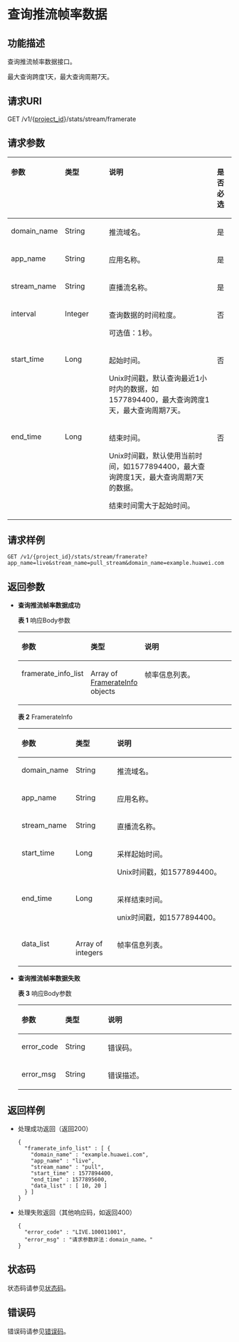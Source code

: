 # 查询推流帧率数据<a name="QuerySingleStreamFramerate"></a>

## 功能描述<a name="section10517134110215"></a>

查询推流帧率数据接口。

最大查询跨度1天，最大查询周期7天。

## 请求URI<a name="section145171341112117"></a>

GET /v1/\{[project\_id](获取项目ID.md)\}/stats/stream/framerate

## 请求参数<a name="section19534204117211"></a>

<a name="table1427102443916"></a>
<table><thead align="left"><tr id="row102742423913"><th class="cellrowborder" valign="top" width="20.380000000000003%" id="mcps1.1.5.1.1"><p id="p1627182420399"><a name="p1627182420399"></a><a name="p1627182420399"></a>参数</p>
</th>
<th class="cellrowborder" valign="top" width="20.380000000000003%" id="mcps1.1.5.1.2"><p id="p82715242399"><a name="p82715242399"></a><a name="p82715242399"></a>类型</p>
</th>
<th class="cellrowborder" valign="top" width="50.949999999999996%" id="mcps1.1.5.1.3"><p id="p1327824183912"><a name="p1327824183912"></a><a name="p1327824183912"></a>说明</p>
</th>
<th class="cellrowborder" valign="top" width="8.290000000000001%" id="mcps1.1.5.1.4"><p id="p027122463910"><a name="p027122463910"></a><a name="p027122463910"></a>是否必选</p>
</th>
</tr>
</thead>
<tbody><tr id="row1027224143913"><td class="cellrowborder" valign="top" width="20.380000000000003%" headers="mcps1.1.5.1.1 "><p id="p827162414398"><a name="p827162414398"></a><a name="p827162414398"></a>domain_name</p>
</td>
<td class="cellrowborder" valign="top" width="20.380000000000003%" headers="mcps1.1.5.1.2 "><p id="p1227152418398"><a name="p1227152418398"></a><a name="p1227152418398"></a>String</p>
</td>
<td class="cellrowborder" valign="top" width="50.949999999999996%" headers="mcps1.1.5.1.3 "><p id="p02712247399"><a name="p02712247399"></a><a name="p02712247399"></a>推流域名。</p>
</td>
<td class="cellrowborder" valign="top" width="8.290000000000001%" headers="mcps1.1.5.1.4 "><p id="p1527162420392"><a name="p1527162420392"></a><a name="p1527162420392"></a>是</p>
</td>
</tr>
<tr id="row1128524143910"><td class="cellrowborder" valign="top" width="20.380000000000003%" headers="mcps1.1.5.1.1 "><p id="p15287246393"><a name="p15287246393"></a><a name="p15287246393"></a>app_name</p>
</td>
<td class="cellrowborder" valign="top" width="20.380000000000003%" headers="mcps1.1.5.1.2 "><p id="p928172414391"><a name="p928172414391"></a><a name="p928172414391"></a>String</p>
</td>
<td class="cellrowborder" valign="top" width="50.949999999999996%" headers="mcps1.1.5.1.3 "><p id="p428924183918"><a name="p428924183918"></a><a name="p428924183918"></a>应用名称。</p>
</td>
<td class="cellrowborder" valign="top" width="8.290000000000001%" headers="mcps1.1.5.1.4 "><p id="p122818244396"><a name="p122818244396"></a><a name="p122818244396"></a>是</p>
</td>
</tr>
<tr id="row2028132417397"><td class="cellrowborder" valign="top" width="20.380000000000003%" headers="mcps1.1.5.1.1 "><p id="p528112417398"><a name="p528112417398"></a><a name="p528112417398"></a>stream_name</p>
</td>
<td class="cellrowborder" valign="top" width="20.380000000000003%" headers="mcps1.1.5.1.2 "><p id="p172882443911"><a name="p172882443911"></a><a name="p172882443911"></a>String</p>
</td>
<td class="cellrowborder" valign="top" width="50.949999999999996%" headers="mcps1.1.5.1.3 "><p id="p172811245396"><a name="p172811245396"></a><a name="p172811245396"></a>直播流名称。</p>
</td>
<td class="cellrowborder" valign="top" width="8.290000000000001%" headers="mcps1.1.5.1.4 "><p id="p42822463919"><a name="p42822463919"></a><a name="p42822463919"></a>是</p>
</td>
</tr>
<tr id="row5281124113919"><td class="cellrowborder" valign="top" width="20.380000000000003%" headers="mcps1.1.5.1.1 "><p id="p16281124123920"><a name="p16281124123920"></a><a name="p16281124123920"></a>interval</p>
</td>
<td class="cellrowborder" valign="top" width="20.380000000000003%" headers="mcps1.1.5.1.2 "><p id="p132814243390"><a name="p132814243390"></a><a name="p132814243390"></a>Integer</p>
</td>
<td class="cellrowborder" valign="top" width="50.949999999999996%" headers="mcps1.1.5.1.3 "><p id="p5171171142118"><a name="p5171171142118"></a><a name="p5171171142118"></a>查询数据的时间粒度。</p>
<p id="p1928132412391"><a name="p1928132412391"></a><a name="p1928132412391"></a>可选值：1秒。</p>
</td>
<td class="cellrowborder" valign="top" width="8.290000000000001%" headers="mcps1.1.5.1.4 "><p id="p9281024203918"><a name="p9281024203918"></a><a name="p9281024203918"></a>否</p>
</td>
</tr>
<tr id="row1828152413399"><td class="cellrowborder" valign="top" width="20.380000000000003%" headers="mcps1.1.5.1.1 "><p id="p128202443917"><a name="p128202443917"></a><a name="p128202443917"></a>start_time</p>
</td>
<td class="cellrowborder" valign="top" width="20.380000000000003%" headers="mcps1.1.5.1.2 "><p id="p172832433918"><a name="p172832433918"></a><a name="p172832433918"></a>Long</p>
</td>
<td class="cellrowborder" valign="top" width="50.949999999999996%" headers="mcps1.1.5.1.3 "><p id="p728241611219"><a name="p728241611219"></a><a name="p728241611219"></a>起始时间。</p>
<p id="p328142423914"><a name="p328142423914"></a><a name="p328142423914"></a>Unix时间戳，默认查询最近1小时内的数据，如1577894400，最大查询跨度1天，最大查询周期7天。</p>
</td>
<td class="cellrowborder" valign="top" width="8.290000000000001%" headers="mcps1.1.5.1.4 "><p id="p182872413913"><a name="p182872413913"></a><a name="p182872413913"></a>否</p>
</td>
</tr>
<tr id="row132822423912"><td class="cellrowborder" valign="top" width="20.380000000000003%" headers="mcps1.1.5.1.1 "><p id="p62862418396"><a name="p62862418396"></a><a name="p62862418396"></a>end_time</p>
</td>
<td class="cellrowborder" valign="top" width="20.380000000000003%" headers="mcps1.1.5.1.2 "><p id="p1428122433920"><a name="p1428122433920"></a><a name="p1428122433920"></a>Long</p>
</td>
<td class="cellrowborder" valign="top" width="50.949999999999996%" headers="mcps1.1.5.1.3 "><p id="p661313186213"><a name="p661313186213"></a><a name="p661313186213"></a>结束时间。</p>
<p id="p7774823202119"><a name="p7774823202119"></a><a name="p7774823202119"></a>Unix时间戳，默认使用当前时间，如1577894400，最大查询跨度1天，最大查询周期7天的数据。</p>
<p id="p1528162473914"><a name="p1528162473914"></a><a name="p1528162473914"></a>结束时间需大于起始时间。</p>
</td>
<td class="cellrowborder" valign="top" width="8.290000000000001%" headers="mcps1.1.5.1.4 "><p id="p15281624183918"><a name="p15281624183918"></a><a name="p15281624183918"></a>否</p>
</td>
</tr>
</tbody>
</table>

## 请求样例<a name="section2567515174"></a>

```
GET /v1/{project_id}/stats/stream/framerate?app_name=live&stream_name=pull_stream&domain_name=example.huawei.com
```

## 返回参数<a name="section553994152118"></a>

-   **查询推流帧率数据成功**

    **表 1**  响应Body参数

    <a name="responseParameter"></a>
    <table><thead align="left"><tr id="row125411413218"><th class="cellrowborder" valign="top" width="20%" id="mcps1.2.4.1.1"><p id="p454214172120"><a name="p454214172120"></a><a name="p454214172120"></a>参数</p>
    </th>
    <th class="cellrowborder" valign="top" width="20%" id="mcps1.2.4.1.2"><p id="p16543141192114"><a name="p16543141192114"></a><a name="p16543141192114"></a>类型</p>
    </th>
    <th class="cellrowborder" valign="top" width="60%" id="mcps1.2.4.1.3"><p id="p145434415218"><a name="p145434415218"></a><a name="p145434415218"></a>说明</p>
    </th>
    </tr>
    </thead>
    <tbody><tr id="row1454184142120"><td class="cellrowborder" valign="top" width="20%" headers="mcps1.2.4.1.1 "><p id="p12544441162113"><a name="p12544441162113"></a><a name="p12544441162113"></a>framerate_info_list</p>
    </td>
    <td class="cellrowborder" valign="top" width="20%" headers="mcps1.2.4.1.2 "><p id="p7545144112112"><a name="p7545144112112"></a><a name="p7545144112112"></a>Array of <a href="#response_FramerateInfo">FramerateInfo</a> objects</p>
    </td>
    <td class="cellrowborder" valign="top" width="60%" headers="mcps1.2.4.1.3 "><p id="p1254618410212"><a name="p1254618410212"></a><a name="p1254618410212"></a>帧率信息列表。</p>
    </td>
    </tr>
    </tbody>
    </table>

    **表 2**  FramerateInfo

    <a name="response_FramerateInfo"></a>
    <table><thead align="left"><tr id="row6547641192110"><th class="cellrowborder" valign="top" width="20%" id="mcps1.2.4.1.1"><p id="p554814117216"><a name="p554814117216"></a><a name="p554814117216"></a>参数</p>
    </th>
    <th class="cellrowborder" valign="top" width="20%" id="mcps1.2.4.1.2"><p id="p175481341152116"><a name="p175481341152116"></a><a name="p175481341152116"></a>类型</p>
    </th>
    <th class="cellrowborder" valign="top" width="60%" id="mcps1.2.4.1.3"><p id="p654916419217"><a name="p654916419217"></a><a name="p654916419217"></a>说明</p>
    </th>
    </tr>
    </thead>
    <tbody><tr id="row11547154142113"><td class="cellrowborder" valign="top" width="20%" headers="mcps1.2.4.1.1 "><p id="p11549541122115"><a name="p11549541122115"></a><a name="p11549541122115"></a>domain_name</p>
    </td>
    <td class="cellrowborder" valign="top" width="20%" headers="mcps1.2.4.1.2 "><p id="p9550134119210"><a name="p9550134119210"></a><a name="p9550134119210"></a>String</p>
    </td>
    <td class="cellrowborder" valign="top" width="60%" headers="mcps1.2.4.1.3 "><p id="p16550144110211"><a name="p16550144110211"></a><a name="p16550144110211"></a>推流域名。</p>
    </td>
    </tr>
    <tr id="row11547741152118"><td class="cellrowborder" valign="top" width="20%" headers="mcps1.2.4.1.1 "><p id="p3551174110212"><a name="p3551174110212"></a><a name="p3551174110212"></a>app_name</p>
    </td>
    <td class="cellrowborder" valign="top" width="20%" headers="mcps1.2.4.1.2 "><p id="p55514419212"><a name="p55514419212"></a><a name="p55514419212"></a>String</p>
    </td>
    <td class="cellrowborder" valign="top" width="60%" headers="mcps1.2.4.1.3 "><p id="p455214117218"><a name="p455214117218"></a><a name="p455214117218"></a>应用名称。</p>
    </td>
    </tr>
    <tr id="row105476414213"><td class="cellrowborder" valign="top" width="20%" headers="mcps1.2.4.1.1 "><p id="p13552134112211"><a name="p13552134112211"></a><a name="p13552134112211"></a>stream_name</p>
    </td>
    <td class="cellrowborder" valign="top" width="20%" headers="mcps1.2.4.1.2 "><p id="p125521841162110"><a name="p125521841162110"></a><a name="p125521841162110"></a>String</p>
    </td>
    <td class="cellrowborder" valign="top" width="60%" headers="mcps1.2.4.1.3 "><p id="p155334114217"><a name="p155334114217"></a><a name="p155334114217"></a>直播流名称。</p>
    </td>
    </tr>
    <tr id="row95471413212"><td class="cellrowborder" valign="top" width="20%" headers="mcps1.2.4.1.1 "><p id="p1955364162115"><a name="p1955364162115"></a><a name="p1955364162115"></a>start_time</p>
    </td>
    <td class="cellrowborder" valign="top" width="20%" headers="mcps1.2.4.1.2 "><p id="p10554124116215"><a name="p10554124116215"></a><a name="p10554124116215"></a>Long</p>
    </td>
    <td class="cellrowborder" valign="top" width="60%" headers="mcps1.2.4.1.3 "><p id="p14649171314"><a name="p14649171314"></a><a name="p14649171314"></a>采样起始时间。</p>
    <p id="p955564122118"><a name="p955564122118"></a><a name="p955564122118"></a>Unix时间戳，如1577894400。</p>
    </td>
    </tr>
    <tr id="row13547154112217"><td class="cellrowborder" valign="top" width="20%" headers="mcps1.2.4.1.1 "><p id="p16555124182112"><a name="p16555124182112"></a><a name="p16555124182112"></a>end_time</p>
    </td>
    <td class="cellrowborder" valign="top" width="20%" headers="mcps1.2.4.1.2 "><p id="p655554114214"><a name="p655554114214"></a><a name="p655554114214"></a>Long</p>
    </td>
    <td class="cellrowborder" valign="top" width="60%" headers="mcps1.2.4.1.3 "><p id="p113182018173116"><a name="p113182018173116"></a><a name="p113182018173116"></a>采样结束时间。</p>
    <p id="p155634192113"><a name="p155634192113"></a><a name="p155634192113"></a>unix时间戳，如1577894400。</p>
    </td>
    </tr>
    <tr id="row13547941152113"><td class="cellrowborder" valign="top" width="20%" headers="mcps1.2.4.1.1 "><p id="p55561741122120"><a name="p55561741122120"></a><a name="p55561741122120"></a>data_list</p>
    </td>
    <td class="cellrowborder" valign="top" width="20%" headers="mcps1.2.4.1.2 "><p id="p95563419214"><a name="p95563419214"></a><a name="p95563419214"></a>Array of integers</p>
    </td>
    <td class="cellrowborder" valign="top" width="60%" headers="mcps1.2.4.1.3 "><p id="p16557144192115"><a name="p16557144192115"></a><a name="p16557144192115"></a>帧率信息列表。</p>
    </td>
    </tr>
    </tbody>
    </table>

-   **查询推流帧率数据失败**

    **表 3**  响应Body参数

    <a name="table4557164110213"></a>
    <table><thead align="left"><tr id="row1055814111219"><th class="cellrowborder" valign="top" width="20%" id="mcps1.2.4.1.1"><p id="p165593418210"><a name="p165593418210"></a><a name="p165593418210"></a>参数</p>
    </th>
    <th class="cellrowborder" valign="top" width="20%" id="mcps1.2.4.1.2"><p id="p95591341172113"><a name="p95591341172113"></a><a name="p95591341172113"></a>类型</p>
    </th>
    <th class="cellrowborder" valign="top" width="60%" id="mcps1.2.4.1.3"><p id="p135591417213"><a name="p135591417213"></a><a name="p135591417213"></a>说明</p>
    </th>
    </tr>
    </thead>
    <tbody><tr id="row14558041122117"><td class="cellrowborder" valign="top" width="20%" headers="mcps1.2.4.1.1 "><p id="p1560541162116"><a name="p1560541162116"></a><a name="p1560541162116"></a>error_code</p>
    </td>
    <td class="cellrowborder" valign="top" width="20%" headers="mcps1.2.4.1.2 "><p id="p456094172112"><a name="p456094172112"></a><a name="p456094172112"></a>String</p>
    </td>
    <td class="cellrowborder" valign="top" width="60%" headers="mcps1.2.4.1.3 "><p id="p45604414219"><a name="p45604414219"></a><a name="p45604414219"></a>错误码。</p>
    </td>
    </tr>
    <tr id="row85582041112118"><td class="cellrowborder" valign="top" width="20%" headers="mcps1.2.4.1.1 "><p id="p7561114113216"><a name="p7561114113216"></a><a name="p7561114113216"></a>error_msg</p>
    </td>
    <td class="cellrowborder" valign="top" width="20%" headers="mcps1.2.4.1.2 "><p id="p1256164142118"><a name="p1256164142118"></a><a name="p1256164142118"></a>String</p>
    </td>
    <td class="cellrowborder" valign="top" width="60%" headers="mcps1.2.4.1.3 "><p id="p18561194112118"><a name="p18561194112118"></a><a name="p18561194112118"></a>错误描述。</p>
    </td>
    </tr>
    </tbody>
    </table>


## 返回样例<a name="section1456334112218"></a>

-   处理成功返回（返回200）

    ```
    {
      "framerate_info_list" : [ {
        "domain_name" : "example.huawei.com",
        "app_name" : "live",
        "stream_name" : "pull",
        "start_time" : 1577894400,
        "end_time" : 1577895600,
        "data_list" : [ 10, 20 ]
      } ]
    }
    ```

-   处理失败返回（其他响应码，如返回400）

    ```
    {
      "error_code" : "LIVE.100011001",
      "error_msg" : "请求参数非法：domain_name。"
    }
    ```


## 状态码<a name="section16568194118217"></a>

状态码请参见[状态码](状态码.md)。

## 错误码<a name="section12571134132113"></a>

错误码请参见[错误码](https://apierrorcenter.developer.huaweicloud.com/apierrorcenter/errorcode?product=Live&locale=zh-cn)。


